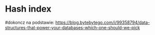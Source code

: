 # Hash index

#dokoncz na podstawie:
https://blog.bytebytego.com/i/99358794/data-structures-that-power-your-databases-which-one-should-we-pick